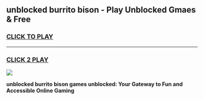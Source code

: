 
## unblocked burrito bison - Play Unblocked Gmaes & Free
<h3>
<a href="https://news.freeplayer.one?title=unblocked_burrito_bison&ref=16F">CLICK TO PLAY</a></h3>
<hr>

<h3>
<a href="https://news.freeplayer.one?title=unblocked_burrito_bison&ref=16F">CLICK 2 PLAY</a>
  
</h3>

<a href="https://news.freeplayer.one?title=unblocked_burrito_bison&ref=16F/"><img src="https://clearcache.store/games.png"></a>


**unblocked burrito bison games unblocked: Your Gateway to Fun and Accessible Online Gaming**
